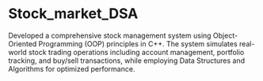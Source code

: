# Stock_market_DSA
Developed a comprehensive stock management system using Object-Oriented Programming (OOP) principles in C++. The system simulates real-world stock trading operations including account management, portfolio tracking, and buy/sell transactions, while employing Data Structures and Algorithms for optimized performance.
